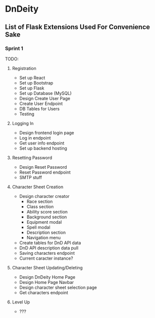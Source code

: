 # DnDeity

## List of Flask Extensions Used For Convenience Sake

### Sprint 1
TODO:
1. Registration
    -  Set up React
    -  Set up Bootstrap
    -  Set up Flask
    -  Set up Database (MySQL)
    -  Design Create User Page
    -  Create User Endpoint
    -  DB Tables for Users
    -  Testing

2. Logging In
    -  Design frontend login page
    -  Log in endpoint
    -  Get user info endpoint
    -  Set up backend hosting

3. Resetting Password
    -  Design Reset Password
    -  Reset Password endpoint
    -  SMTP stuff

4. Character Sheet Creation
    -  Design character creator
       -  Race section
       -  Class section
       -  Ability score section
       -  Background section
       -  Equipment modal
       -  Spell modal
       -  Description section
       -  Navigation menu
    -  Create tables for DnD API data
    -  DnD API description data pull
    -  Saving characters endpoint
    -  Current caracter instance?

5. Character Sheet Updating/Deleting
    -  Design DnDeity Home Page
    -  Design Home Page Navbar
    -  Design character sheet selection page
    -  Get characters endpoint

6. Level Up
    -  ???